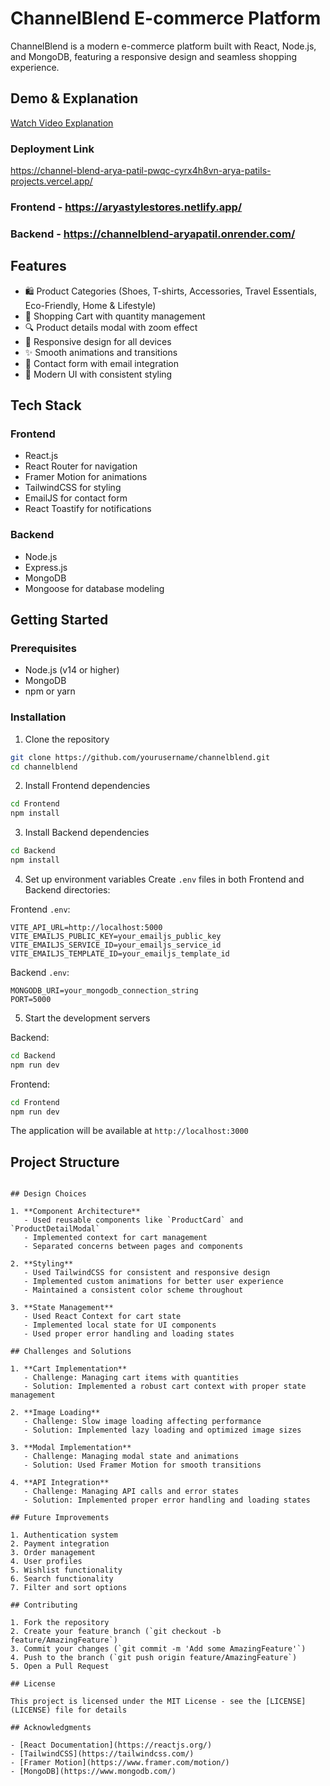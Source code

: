 ﻿# ChannelBlend E-commerce Platform

ChannelBlend is a modern e-commerce platform built with React, Node.js, and MongoDB, featuring a responsive design and seamless shopping experience.

## Demo & Explanation
[Watch Video Explanation](https://drive.google.com/file/d/14KFuj0CpKjZNbBpQ6hqWFL4cLWtrRfBy/view?usp=sharing)

### Deployment Link
https://channel-blend-arya-patil-pwqc-cyrx4h8vn-arya-patils-projects.vercel.app/

### Frontend - https://aryastylestores.netlify.app/
### Backend - https://channelblend-aryapatil.onrender.com/

## Features

- 🛍️ Product Categories (Shoes, T-shirts, Accessories, Travel Essentials, Eco-Friendly, Home & Lifestyle)
- 🛒 Shopping Cart with quantity management
- 🔍 Product details modal with zoom effect
- 📱 Responsive design for all devices
- ✨ Smooth animations and transitions
- 📧 Contact form with email integration
- 🎨 Modern UI with consistent styling

## Tech Stack

### Frontend
- React.js
- React Router for navigation
- Framer Motion for animations
- TailwindCSS for styling
- EmailJS for contact form
- React Toastify for notifications

### Backend
- Node.js
- Express.js
- MongoDB
- Mongoose for database modeling

## Getting Started

### Prerequisites
- Node.js (v14 or higher)
- MongoDB
- npm or yarn

### Installation

1. Clone the repository
```bash
git clone https://github.com/yourusername/channelblend.git
cd channelblend
```

2. Install Frontend dependencies
```bash
cd Frontend
npm install
```

3. Install Backend dependencies
```bash
cd Backend
npm install
```

4. Set up environment variables
Create `.env` files in both Frontend and Backend directories:

Frontend `.env`:
```env
VITE_API_URL=http://localhost:5000
VITE_EMAILJS_PUBLIC_KEY=your_emailjs_public_key
VITE_EMAILJS_SERVICE_ID=your_emailjs_service_id
VITE_EMAILJS_TEMPLATE_ID=your_emailjs_template_id
```

Backend `.env`:
```env
MONGODB_URI=your_mongodb_connection_string
PORT=5000
```

5. Start the development servers

Backend:
```bash
cd Backend
npm run dev
```

Frontend:
```bash
cd Frontend
npm run dev
```

The application will be available at `http://localhost:3000`

## Project Structure

```

## Design Choices

1. **Component Architecture**
   - Used reusable components like `ProductCard` and `ProductDetailModal`
   - Implemented context for cart management
   - Separated concerns between pages and components

2. **Styling**
   - Used TailwindCSS for consistent and responsive design
   - Implemented custom animations for better user experience
   - Maintained a consistent color scheme throughout

3. **State Management**
   - Used React Context for cart state
   - Implemented local state for UI components
   - Used proper error handling and loading states

## Challenges and Solutions

1. **Cart Implementation**
   - Challenge: Managing cart items with quantities
   - Solution: Implemented a robust cart context with proper state management

2. **Image Loading**
   - Challenge: Slow image loading affecting performance
   - Solution: Implemented lazy loading and optimized image sizes

3. **Modal Implementation**
   - Challenge: Managing modal state and animations
   - Solution: Used Framer Motion for smooth transitions

4. **API Integration**
   - Challenge: Managing API calls and error states
   - Solution: Implemented proper error handling and loading states

## Future Improvements

1. Authentication system
2. Payment integration
3. Order management
4. User profiles
5. Wishlist functionality
6. Search functionality
7. Filter and sort options

## Contributing

1. Fork the repository
2. Create your feature branch (`git checkout -b feature/AmazingFeature`)
3. Commit your changes (`git commit -m 'Add some AmazingFeature'`)
4. Push to the branch (`git push origin feature/AmazingFeature`)
5. Open a Pull Request

## License

This project is licensed under the MIT License - see the [LICENSE](LICENSE) file for details

## Acknowledgments

- [React Documentation](https://reactjs.org/)
- [TailwindCSS](https://tailwindcss.com/)
- [Framer Motion](https://www.framer.com/motion/)
- [MongoDB](https://www.mongodb.com/)

